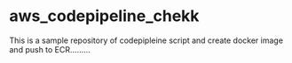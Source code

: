 # aws_codepipeline_chekk
This is a sample repository of codepipleine script and create docker image and push to ECR.........

